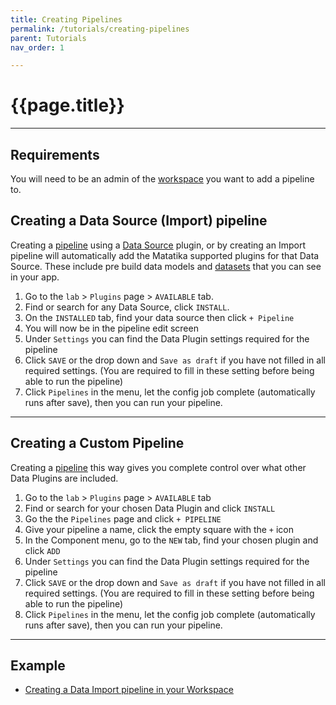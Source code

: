 ```yaml
---
title: Creating Pipelines
permalink: /tutorials/creating-pipelines
parent: Tutorials
nav_order: 1

---
```


# {{page.title}}

---

## Requirements

You will need to be an admin of the [workspace]({{site.baseurl}}/glossary#workspace) you want to add a pipeline to.

## Creating a Data Source (Import) pipeline

Creating a [pipeline]({{site.baseurl}}/glossary#pipeline) using a [Data Source]({{site.baseurl}}/data-sources) plugin, or by creating an Import pipeline will automatically add the Matatika supported plugins for that Data Source. These include pre build data models and [datasets]({{site.baseurl}}/glossary#dataset) that you can see in your app.

1. Go to the `lab` > `Plugins` page > `AVAILABLE` tab.
1. Find or search for any Data Source, click `INSTALL`.
1. On the `INSTALLED` tab, find your data source then click `+ Pipeline`
1. You will now be in the pipeline edit screen
1. Under `Settings` you can find the Data Plugin settings required for the pipeline
1. Click `SAVE` or the drop down and `Save as draft` if you have not filled in all required settings. (You are required to fill in these setting before being able to run the pipeline)
1. Click `Pipelines` in the menu, let the config job complete (automatically runs after save), then you can run your pipeline.

---

## Creating a Custom Pipeline

Creating a [pipeline]({{site.baseurl}}/glossary#pipeline) this way gives you complete control over what other Data Plugins are included.

1. Go to the `lab` > `Plugins` page > `AVAILABLE` tab
1. Find or search for your chosen Data Plugin and click `INSTALL`
1. Go the the `Pipelines` page and click `+ PIPELINE`
1. Give your pipeline a name, click the empty square with the `+` icon
1. In the Component menu, go to the `NEW` tab, find your chosen plugin and click `ADD`
1. Under `Settings` you can find the Data Plugin settings required for the pipeline
1. Click `SAVE` or the drop down and `Save as draft` if you have not filled in all required settings. (You are required to fill in these setting before being able to run the pipeline)
1. Click `Pipelines` in the menu, let the config job complete (automatically runs after save), then you can run your pipeline.

---

## Example

- [Creating a Data Import pipeline in your Workspace]({{site.baseurl}}/how-to-guides/data/creating-a-data-import-in-your-workspace)